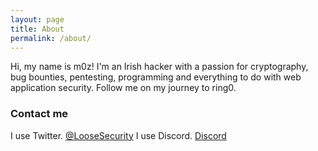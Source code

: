 ```yaml
---
layout: page
title: About
permalink: /about/
---
```


Hi, my name is m0z! I'm an Irish hacker with a passion for cryptography, bug bounties, pentesting, programming and everything to do with web application security. Follow me on my journey to ring0.
### Contact me
I use Twitter.
[@LooseSecurity](https://twitter.com/loosesecurity)
I use Discord.
[Discord](https://discord.gg/qStuRZS)
